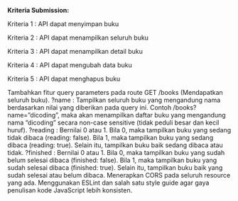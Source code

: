 **Kriteria Submission:**

Kriteria 1 : API dapat menyimpan buku

Kriteria 2 : API dapat menampilkan seluruh buku

Kriteria 3 : API dapat menampilkan detail buku

Kriteria 4 : API dapat mengubah data buku

Kriteria 5 : API dapat menghapus buku

Tambahkan fitur query parameters pada route GET /books (Mendapatkan seluruh buku).
?name : Tampilkan seluruh buku yang mengandung nama berdasarkan nilai yang diberikan pada query ini. Contoh /books?name=”dicoding”, maka akan menampilkan daftar buku yang mengandung nama “dicoding” secara non-case sensitive  (tidak peduli besar dan kecil huruf).
?reading : Bernilai 0 atau 1. Bila 0, maka tampilkan buku yang sedang tidak dibaca (reading: false). Bila 1, maka tampilkan buku yang sedang dibaca (reading: true). Selain itu, tampilkan buku baik sedang dibaca atau tidak.
?finished : Bernilai 0 atau 1. Bila 0, maka tampilkan buku yang sudah belum selesai dibaca (finished: false). Bila 1, maka tampilkan buku yang sudah selesai dibaca (finished: true). Selain itu, tampilkan buku baik yang sudah selesai atau belum dibaca.
Menerapkan CORS pada seluruh resource yang ada.
Menggunakan ESLint dan salah satu style guide agar gaya penulisan kode JavaScript lebih konsisten.
